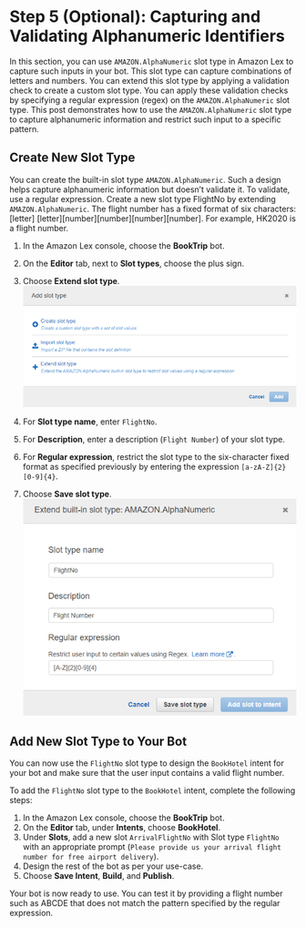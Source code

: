# Step 5 (Optional): Capturing and Validating Alphanumeric Identifiers

In this section, you can use `AMAZON.AlphaNumeric` slot type in Amazon Lex to capture such inputs in your bot. This slot type can capture combinations of letters and numbers. You can extend this slot type by applying a validation check to create a custom slot type. You can apply these validation checks by specifying a regular expression (regex) on the `AMAZON.AlphaNumeric` slot type. This post demonstrates how to use the `AMAZON.AlphaNumeric` slot type to capture alphanumeric information and restrict such input to a specific pattern.

## Create New Slot Type

You can create the built-in slot type `AMAZON.AlphaNumeric`. Such a design helps capture alphanumeric information but doesn’t validate it. To validate, use a regular expression. Create a new slot type FlightNo by extending `AMAZON.AlphaNumeric`. The flight number has a fixed format of six characters: [letter] [letter][number][number][number][number]. For example, HK2020 is a flight number.

1. In the Amazon Lex console, choose the **BookTrip** bot.

1. On the **Editor** tab, next to **Slot types**, choose the plus sign.

1. Choose **Extend slot type**.
![](../images/ex3-step5-01.png)

1. For **Slot type name**, enter `FlightNo`.

1. For **Description**, enter a description (`Flight Number`) of your slot type.

1. For **Regular expression**, restrict the slot type to the six-character fixed format as specified previously by entering the expression `[a-zA-Z]{2}[0-9]{4}`.

1. Choose **Save slot type**.  
![](../images/ex3-step5-02.png)


## Add New Slot Type to Your Bot
You can now use the `FlightNo` slot type to design the `BookHotel` intent for your bot and make sure that the user input contains a valid flight number.

To add the `FlightNo` slot type to the `BookHotel` intent, complete the following steps:

1. In the Amazon Lex console, choose the **BookTrip** bot. 
1. On the **Editor** tab, under **Intents**, choose **BookHotel**.
1. Under **Slots**, add a new slot `ArrivalFlightNo` with Slot type `FlightNo` with an appropriate prompt (`Please provide us your arrival flight number for free airport delivery`).
1. Design the rest of the bot as per your use-case.
1. Choose **Save Intent**, **Build**, and **Publish**.

Your bot is now ready to use. You can test it by providing a flight number such as ABCDE that does not match the pattern specified by the regular expression.
